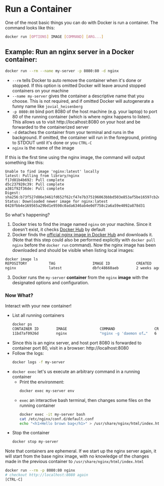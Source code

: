 # Run a Container

One of the most basic things you can do with Docker is run a container. The command looks like this:
```sh
docker run [OPTIONS] IMAGE [COMMAND] [ARG...]
```

## Example: Run an nginx server in a Docker container:

```sh
docker run --rm --name my-server -p 8080:80 -d nginx
```
- `--rm` tells Docker to auto remove the container when it's done or stopped. If this option is omitted Docker will leave around stopped containers on your machine
- `--name my-server` gives the container a descriptive name that you choose. This is not required, and if omitted Docker will autogenerate a funny name like `jovial_heisenberg`
- `-p 8080:80` bind port 8080 of the host machine (e.g. your laptop) to port 80 of the running container (which is where nginx happens to listen). This allows us to visit http://localhost:8080 on your host and be forwarded to the containerized server
- `-d` detaches the container from your terminal and runs in the background. If omitted, the container will run in the foreground, printing to STDOUT until it's done or you `CTRL-C`
- `nginx` is the name of the image

If this is the first time using the nginx image, the command will output something like this:
```
Unable to find image 'nginx:latest' locally
latest: Pulling from library/nginx
f17d81b4b692: Pull complete
d5c237920c39: Pull complete
a381f92f36de: Pull complete
Digest: sha256:b73f527d86e3461fd652f62cf47e7b375196063bbbd503e853af5be16597cb2e
Status: Downloaded newer image for nginx:latest
0428fbb4e169565a29bd1e9598c0ada6346ab4e0df758c2a6a59e4092a878d31
```
So what's happening?
1. Docker tries to find the image named `nginx` on your machine. Since it doesn't exist, it checks [Docker Hub](https://hub.docker.com/explore/) by default
2. Docker finds the [official nginx image in Docker Hub](https://hub.docker.com/_/nginx/) and downloads it. (Note that this step could also be performed explicitly with `docker pull nginx` before the `docker run` command). Now the nginx image has been downloaded and should be visible when listing local images:
  ```sh
  docker image ls
  REPOSITORY          TAG                 IMAGE ID            CREATED             SIZE
  nginx               latest              dbfc48660aeb        2 weeks ago         109MB
  ```
3. Docker runs the `my-server` **container** from the `nginx` **image** with the designated options and configuration.


### Now What?

Interact with your new container!
- List all running containers
  ```sh
  docker ps
  CONTAINER ID        IMAGE               COMMAND                  CREATED             STATUS              PORTS                  NAMES
  11bd7af0926d        nginx               "nginx -g 'daemon of…"   6 seconds ago       Up 4 seconds        0.0.0.0:8080->80/tcp   my-server
  ```
- Since this is an nginx server, and host port 8080 is forwarded to container port 80, visit in a browser: http://localhost:8080
- Follow the logs:
  ```sh
  docker logs -f my-server
  ```
- `docker exec` let's us execute an arbitrary command in a running container
  - Print the environment:
    ```sh
    docker exec my-server env
    ```
  - `exec` an interactive bash terminal, then changes some files on the running container
    ```sh
    docker exec -it my-server bash
    cat /etc/nginx/conf.d/default.conf
    echo "<h1>Hello brown bag</h1>" > /usr/share/nginx/html/index.html
    ```
- Stop the container
  ```sh
  docker stop my-server
  ```

Note that containers are ephemeral. If we start up the nginx server again, it will start from the base nginx image, with no knowledge of the changes made in the previous container to `/usr/share/nginx/html/index.html`
```sh
docker run --rm -p 8080:80 nginx
# checkout http://localhost:8080 again
[CTRL-C]
```
